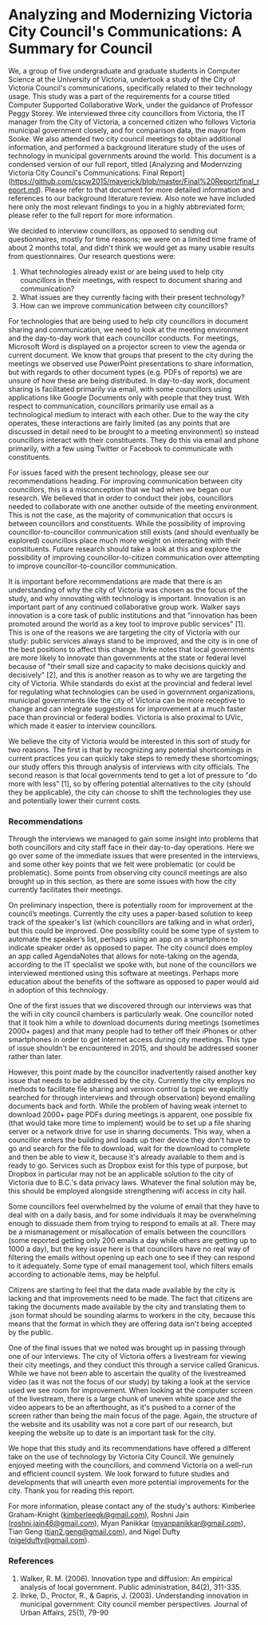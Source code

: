 # Analyzing and Modernizing Victoria City Council's Communications: A Summary for Council

We, a group of five undergraduate and graduate students in Computer Science at the University of Victoria, undertook a study of the City of Victoria Council's communications, specifically related to their technology usage. This study was a part of the requirements for a course titled Computer Supported Collaborative Work, under the guidance of Professor Peggy Storey. We interviewed three city councillors from Victoria, the IT manager from the City of Victoria, a concerned citizen who follows Victoria municipal government closely, and for comparison data, the mayor from Sooke. We also attended two city council meetings to obtain additional information, and performed a background literature study of the uses of technology in municipal governments around the world. This document is a condensed version of our full report, titled [Analyzing and Modernizing Victoria City Council's Communications: Final Report] (https://github.com/cscw2015/maverick/blob/master/Final%20Report/final_report.md). Please refer to that document for more detailed information and references to our background literature review. Also note we have included here only the most relevant findings to you in a highly abbreviated form; please refer to the full report for more information.

We decided to interview councillors, as opposed to sending out questionnaires, mostly for time reasons; we were on a limited time frame of about 2 months total, and didn't think we would get as many usable results from questionnaires. Our research questions were:

1. What technologies already exist or are being used to help city councillors in their meetings, with respect to document sharing and communication?
2. What issues are they currently facing with their present technology?
3. How can we improve communication between city councillors?

For technologies that are being used to help city councillors in document sharing and communication, we need to look at the meeting environment and the day-to-day work that each councillor conducts. For meetings, Microsoft Word is displayed on a projector screen to view the agenda or current document. We know that groups that present to the city during the meetings we observed use PowerPoint presentations to share information, but with regards to other document types (e.g. PDFs of reports) we are unsure of how these are being distributed. In day-to-day work, document sharing is facilitated primarily via email, with some councillors using applications like Google Documents only with people that they trust. With respect to communication, councillors primarily use email as a technological medium to interact with each other. Due to the way the city operates, these interactions are fairly limited (as any points that are discussed in detail need to be brought to a meeting environment) so instead councillors interact with their constituents. They do this via email and phone primarily, with a few using Twitter or Facebook to communicate with constituents.

For issues faced with the present technology, please see our recommendations heading. For improving communication between city councillors, this is a misconception that we had when we began our research. We believed that in order to conduct their jobs, councillors needed to collaborate with one another outside of the meeting environment. This is not the case, as the majority of communication that occurs is between councillors and constituents. While the possibility of improving councillor-to-councillor communication still exists (and should eventually be explored) councillors place much more weight on interacting with their constituents. Future research should take a look at this and explore the possibility of improving councillor-to-citizen communication over attempting to improve councillor-to-councillor communication.

It is important before recommendations are made that there is an understanding of why the city of Victoria was chosen as the focus of the study, and why innovating with technology is important. Innovation is an important part of any continued collaborative group work. Walker says innovation is a core task of public institutions and that "innovation has been promoted around the world as a key tool to improve public services" [1]. This is one of the reasons we are targeting the city of Victoria with our study: public services always stand to be improved, and the city is in one of the best positions to affect this change. Ihrke notes that local governments are more likely to innovate than governments at the state or federal level because of "their small size and capacity to make decisions quickly and decisively" [2], and this is another reason as to why we are targeting the city of Victoria. While standards do exist at the provincial and federal level for regulating what technologies can be used in government organizations, municipal governments like the city of Victoria can be more receptive to change and can integrate suggestions for improvement at a much faster pace than provincial or federal bodies. Victoria is also proximal to UVic, which made it easier to interview councillors.

We believe the city of Victoria would be interested in this sort of study for two reasons. The first is that by recognizing any potential shortcomings in current practices you can quickly take steps to remedy these shortcomings; our study offers this through analysis of interviews with city officials. The second reason is that local governments tend to get a lot of pressure to "do more with less" [1], so by offering potential alternatives to the city (should they be applicable), the city can choose to shift the technologies they use and potentially lower their current costs.

### Recommendations

Through the interviews we managed to gain some insight into problems that both councillors and city staff face in their day-to-day operations. Here we go over some of the immediate issues that were presented in the interviews, and some other key points that we felt were problematic (or could be problematic). Some points from observing city council meetings are also brought up in this section, as there are some issues with how the city currently facilitates their meetings.

On preliminary inspection, there is potentially room for improvement at the council’s meetings. Currently the city uses a paper-based solution to keep track of the speaker's list (which councillors are talking and in what order), but this could be improved. One possibility could be some type of system to automate the speaker’s list, perhaps using an app on a smartphone to indicate speaker order as opposed to paper. The city council does employ an app called AgendaNotes that allows for note-taking on the agenda, according to the IT specialist we spoke with, but none of the councillors we interviewed mentioned using this software at meetings. Perhaps more education about the benefits of the software as opposed to paper would aid in adoption of this technology.

One of the first issues that we discovered through our interviews was that the wifi in city council chambers is particularly weak. One councillor noted that it took him a while to download documents during meetings (sometimes 2000+ pages) and that many people had to tether off their iPhones or other smartphones in order to get internet access during city meetings. This type of issue shouldn't be encountered in 2015, and should be addressed sooner rather than later.

However, this point made by the councillor inadvertently raised another key issue that needs to be addressed by the city. Currently the city employs no methods to facilitate file sharing and version control (a topic we explicitly searched for through interviews and through observation) beyond emailing documents back and forth. While the problem of having weak internet to download 2000+ page PDFs during meetings is apparent, one possible fix (that would take more time to implement) would be to set up a file sharing server or a network drive for use in sharing documents. This way, when a councillor enters the building and loads up their device they don't have to go and search for the file to download, wait for the download to complete and then be able to view it, because it's already available to them and is ready to go. Services such as Dropbox exist for this type of purpose, but Dropbox in particular may not be an applicable solution to the city of Victoria due to B.C.'s data privacy laws. Whatever the final solution may be, this should be employed alongside strengthening wifi access in city hall.

Some councillors feel overwhelmed by the volume of email that they have to deal with on a daily basis, and for some individuals it may be overwhelming enough to dissuade them from trying to respond to emails at all. There may be a mismanagement or misallocation of emails between the councillors (some reported getting only 200 emails a day while others are getting up to 1000 a day), but the key issue here is that councillors have no real way of filtering the emails without opening up each one to see if they can respond to it adequately. Some type of email management tool, which filters emails according to actionable items, may be helpful. 

Citizens are starting to feel that the data made available by the city is lacking and that improvements need to be made. The fact that citizens are taking the documents made available by the city and translating them to .json format should be sounding alarms to workers in the city, because this means that the format in which they are offering data isn't being accepted by the public.

One of the final issues that we noted was brought up in passing through one of our interviews. The city of Victoria offers a livestream for viewing their city meetings, and they conduct this through a service called Granicus. While we have not been able to ascertain the quality of the livestreamed video (as it was not the focus of our study) by taking a look at the service used we see room for improvement. When looking at the computer screen of the livestream, there is a large chunk of uneven white space and the video appears to be an afterthought, as it's pushed to a corner of the screen rather than being the main focus of the page. Again, the structure of the website and its usability was not a core part of our research, but keeping the website up to date is an important task for the city.

We hope that this study and its recommendations have offered a different take on the use of technology by Victoria City Council. We genuinely enjoyed meeting with the councillors, and commend Victoria on a well-run and efficient council system. We look forward to future studies and developments that will unearth even more potential improvements for the city. Thank you for reading this report.

For more information, please contact any of the study's authors:
Kimberlee Graham-Knight (kimberleegk@gmail.com),
Roshni Jain (roshni.jain46@gmail.com),
Myan Panikkar (myanpanikkar@gmail.com),
Tian Geng (tian2.geng@gmail.com), and
Nigel Dufty (nigeldufty@gmail.com).

### References

1. Walker, R. M. (2006). Innovation type and diffusion: An empirical analysis of local government. Public administration, 84(2), 311-335.
2. Ihrke, D., Proctor, R., & Gapris, J. (2003). Understanding innovation in municipal government: City council member perspectives. Journal of Urban Affairs, 25(1), 79-90

